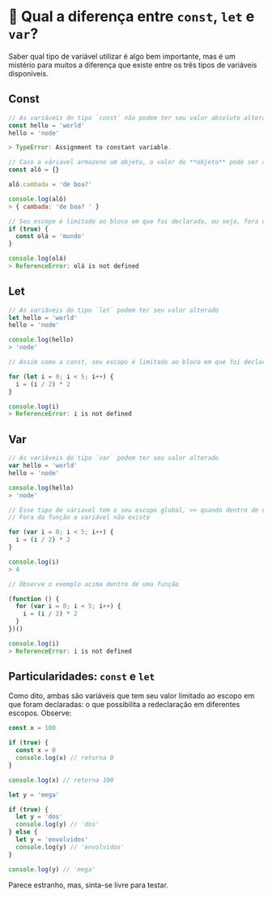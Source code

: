# 🤔 Qual a diferença entre `const`, `let` e `var`?

Saber qual tipo de variável utilizar é algo bem importante, mas é um mistério para muitos a diferença que existe entre os três tipos de variáveis disponíveis.

## Const
```js
// As variáveis do tipo `const` não podem ter seu valor absoluto alterado após a declaração.
const hello = 'world'
hello = 'node'

> TypeError: Assignment to constant variable.
```
```js
// Caso a váriavel armazene um objeto, o valor do **objeto** pode ser alterado.
const alô = {}

alô.cambada = 'de boa?'

console.log(alô)
> { cambada: 'de boa? ' }
```
```js
// Seu escopo é limitado ao bloco em que foi declarada, ou seja, fora dele a variável não existe.
if (true) {
  const olá = 'mundo'
}

console.log(olá)
> ReferenceError: olá is not defined
```

## Let
```js
// As variáveis do tipo `let` podem ter seu valor alterado
let hello = 'world'
hello = 'node'

console.log(hello)
> 'node'
```
```js
// Assim como a const, seu escopo é limitado ao bloco em que foi declarada. Fora dele a variável não existe.

for (let i = 0; i < 5; i++) {
  i = (i / 2) * 2
}

console.log(i)
> ReferenceError: i is not defined
```

## Var
```js
// As variáveis do tipo `var` podem ter seu valor alterado
var hello = 'world'
hello = 'node'

console.log(hello)
> 'node'
```
```js
// Esse tipo de váriavel tem o seu escopo global, >> quando dentro de uma função <<.
// Fora da função a variável não existe

for (var i = 0; i < 5; i++) {
  i = (i / 2) * 2
}

console.log(i)
> 4
```
```js
// Observe o exemplo acima dentro de uma função

(function () {
  for (var i = 0; i < 5; i++) {
    i = (i / 2) * 2
  }
})()

console.log(i)
> ReferenceError: i is not defined
```

## Particularidades: `const` e `let`
Como dito, ambas são variáveis que tem seu valor limitado ao escopo em que foram declaradas: o que possibilita a redeclaração em diferentes escopos. Observe:
```js
const x = 100

if (true) {
  const x = 0
  console.log(x) // retorna 0
}

console.log(x) // retorna 100
```
```js
let y = 'mega'

if (true) {
  let y = 'dos'
  console.log(y) // 'dos'
} else {
  let y = 'envolvidos'
  console.log(y) // 'envolvidos'
}

console.log(y) // 'mega'
```
Parece estranho, mas, sinta-se livre para testar.
